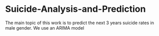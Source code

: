 # Suicide-Analysis-and-Prediction
The main topic of this work is to predict the next 3 years suicide rates in male gender. We use an ARIMA model
